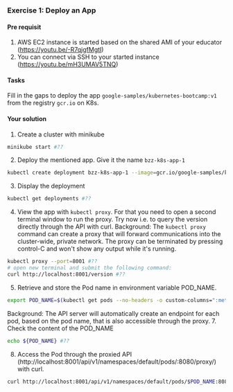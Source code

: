 ### Exercise 1: Deploy an App
####  Pre requisit
1. AWS EC2 instance is started based on the shared AMI of your educator (https://youtu.be/-R7qjgfMgtI)  
2. You can connect via SSH to your started instance (https://youtu.be/mH3UMAV5TNQ) 
#### Tasks
Fill in the gaps to deploy the app ```google-samples/kubernetes-bootcamp:v1``` from
the registry ```gcr.io``` on K8s.
#### Your solution
1. Create a cluster with minikube
```bash
minikube start #??
```
2. Deploy the mentioned app. Give it the name ```bzz-k8s-app-1```
```bash
kubectl create deployment bzz-k8s-app-1 --image=gcr.io/google-samples/kubernetes-bootcamp:v1 #??
```
3. Display the deployment
```bash
kubectl get deployments #??
```
4. View the app with ```kubectl proxy```. For that you need to open a second terminal window to run the proxy. Try now i.e. to query the version directly through the API with curl.
Background: The ```kubectl proxy``` command can create a proxy that will forward communications into the cluster-wide, private network. The proxy can be terminated by pressing control-C and won't show any output while it's running.
```bash
kubectl proxy --port=8001 #??
# open new terminal and submit the following command:
curl http://localhost:8001/version #??
```
5. Retrieve and store the Pod name in environment variable POD_NAME. 
```bash
export POD_NAME=$(kubectl get pods --no-headers -o custom-columns=":metadata.name") 
```
Background: The API server will automatically create an endpoint for each pod, based on the pod name, that is also accessible through the proxy.
7. Check the content of the POD_NAME
```bash
echo ${POD_NAME} #??
```
8. Access the Pod through the proxied API (http://localhost:8001/api/v1/namespaces/default/pods/<POD-NAME>:8080/proxy/) with curl.
```bash
curl http://localhost:8001/api/v1/namespaces/default/pods/$POD_NAME:8080/proxy/ #??
```